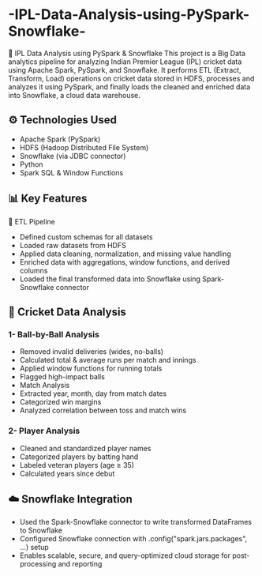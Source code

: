 # -IPL-Data-Analysis-using-PySpark-Snowflake-

🏏 IPL Data Analysis using PySpark & Snowflake
This project is a Big Data analytics pipeline for analyzing Indian Premier League (IPL) cricket data using Apache Spark, PySpark, and Snowflake. It performs ETL (Extract, Transform, Load) operations on cricket data stored in HDFS, processes and analyzes it using PySpark, and finally loads the cleaned and enriched data into Snowflake, a cloud data warehouse.

## ⚙️ Technologies Used
- Apache Spark (PySpark)
- HDFS (Hadoop Distributed File System)
- Snowflake (via JDBC connector)
- Python
- Spark SQL & Window Functions

## 📊 Key Features
🧹 ETL Pipeline
- Defined custom schemas for all datasets
- Loaded raw datasets from HDFS
- Applied data cleaning, normalization, and missing value handling
- Enriched data with aggregations, window functions, and derived columns
- Loaded the final transformed data into Snowflake using Spark-Snowflake connector

## 🏏 Cricket Data Analysis
### 1- Ball-by-Ball Analysis
- Removed invalid deliveries (wides, no-balls)
- Calculated total & average runs per match and innings
- Applied window functions for running totals
- Flagged high-impact balls
- Match Analysis
- Extracted year, month, day from match dates
- Categorized win margins
- Analyzed correlation between toss and match wins

### 2- Player Analysis
- Cleaned and standardized player names
- Categorized players by batting hand
- Labeled veteran players (age ≥ 35)
- Calculated years since debut

## ☁️ Snowflake Integration
- Used the Spark-Snowflake connector to write transformed DataFrames to Snowflake
- Configured Snowflake connection with .config("spark.jars.packages", ...) setup
- Enables scalable, secure, and query-optimized cloud storage for post-processing and reporting
